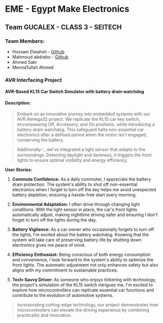 # EME - Egypt Make Electronics
## Team GUCALEX - CLASS 3 - SEITECH

### Team Members:
- Hossam Elwahsh - [Github](https://github.com/HossamElwahsh)
- Mahmoud abdrabo - [Github](https://github.com/Mahmoud-Abdrabo)
- Ahmed Sakr
- MennaTullah Ahmed

### AVR Interfacing Project
#### AVR-Based KL15 Car Switch Simulator with battery drain watchdog

#### Description:
> Embark on an innovative journey into embedded systems with our AVR Atmega32 project. We replicate the KL15 car key switch, encompassing Off, Accessory, and On positions, while introducing a battery drain watchdog. This safeguard halts non-essential car electronics after a defined period when the motor isn't engaged, conserving the battery.

> Additionally✨, we've integrated a light sensor that adapts to the surroundings. Detecting daylight and darkness, it triggers the front lights to ensure optimal visibility and energy efficiency.

**User Stories:**

1. **Commute Confidence:** As a daily commuter, I appreciate the battery drain protection. The system's ability to shut off non-essential electronics when I forget to turn off the key helps me avoid unexpected battery depletion, ensuring a hassle-free start every morning.

2. **Environmental Adaptation:** I often drive through changing light conditions. With the light sensor in place, the car's front lights automatically adjust, making nighttime driving safer and ensuring I don't forget to turn off the lights during the day.

3. **Battery Vigilance:** As a car owner who occasionally forgets to turn off the lights, I'm excited about the battery watchdog. Knowing that the system will take care of preserving battery life by shutting down electronics gives me peace of mind.

4. **Efficiency Enthusiast:** Being conscious of both energy consumption and convenience, I look forward to the system's ability to optimize the front lights. The automatic adjustment not only enhances safety but also aligns with my commitment to sustainable practices.

5. **Tech-Savvy Driver:** As someone who enjoys tinkering with technology, the project's simulation of the KL15 switch intrigues me. I'm excited to explore how microcontrollers can replicate essential car functions and contribute to the evolution of automotive systems.

> Incorporating cutting-edge technology, our project demonstrates how microcontrollers can elevate the driving experience by combining practicality and innovation.
